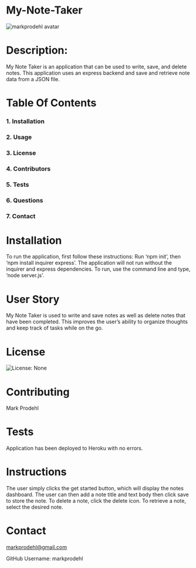 # My-Note-Taker 
            
 ![markprodehl avatar](https://avatars2.githubusercontent.com/u/31394631?v=4)                                    
            
 # Description:
            
 My Note Taker is an application that can be used to write, save, and delete notes. This application uses an express backend and save and retrieve note data from a JSON file.
            
 # Table Of Contents
            
 ### 1. Installation
            
 ### 2. Usage
            
 ### 3. License
            
 ### 4. Contributors
            
 ### 5. Tests
            
 ### 6. Questions
            
 ### 7. Contact
            
 # Installation
            
 To run the application, first follow these instructions: Run ‘npm init’, then ‘npm install inquirer express’. The application will not run without the inquirer and express dependencies. To run, use the command line and type, ‘node server.js’.
            
 # User Story
            
 My Note Taker is used to write and save notes as well as delete notes that have been completed. This improves the user’s ability to organize thoughts and keep track of tasks while on the go.
            
 # License
            
 ![License: None](https://img.shields.io/badge/License-None-blue.svg)
            
 # Contributing
            
 Mark Prodehl
            
 # Tests
            
 Application has been deployed to Heroku with no errors.
            
 # Instructions
            
The user simply clicks the get started button, which will display the notes dashboard. The user can then add a note title and text body then click save to store the note. To delete a note, click the delete icon. To retrieve a note, select the desired note.
            
 # Contact
            
 markprodehl@gmail.com           
            
 GitHub Username: markprodehl                               
            
